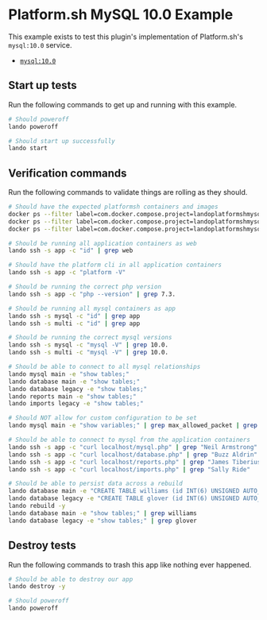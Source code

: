 Platform.sh MySQL 10.0 Example
================================

This example exists to test this plugin's implementation of Platform.sh's `mysql:10.0` service.

* [`mysql:10.0`](https://docs.platform.sh/configuration/services/mysql.html)

Start up tests
--------------

Run the following commands to get up and running with this example.

```bash
# Should poweroff
lando poweroff

# Should start up successfully
lando start
```

Verification commands
---------------------

Run the following commands to validate things are rolling as they should.

```bash
# Should have the expected platformsh containers and images
docker ps --filter label=com.docker.compose.project=landoplatformshmysql100 | grep docker.registry.platform.sh/php-7.3 | grep landoplatformshmysql100_app_1
docker ps --filter label=com.docker.compose.project=landoplatformshmysql100 | grep docker.registry.platform.sh/mysql-10.0 | grep landoplatformshmysql100_mysql_1
docker ps --filter label=com.docker.compose.project=landoplatformshmysql100 | grep docker.registry.platform.sh/mysql-10.0 | grep landoplatformshmysql100_multi_1

# Should be running all application containers as web
lando ssh -s app -c "id" | grep web

# Should have the platform cli in all application containers
lando ssh -s app -c "platform -V"

# Should be running the correct php version
lando ssh -s app -c "php --version" | grep 7.3.

# Should be running all mysql containers as app
lando ssh -s mysql -c "id" | grep app
lando ssh -s multi -c "id" | grep app

# Should be running the correct mysql versions
lando ssh -s mysql -c "mysql -V" | grep 10.0.
lando ssh -s multi -c "mysql -V" | grep 10.0.

# Should be able to connect to all mysql relationships
lando mysql main -e "show tables;"
lando database main -e "show tables;"
lando database legacy -e "show tables;"
lando reports main -e "show tables;"
lando imports legacy -e "show tables;"

# Should NOT allow for custom configuration to be set
lando mysql main -e "show variables;" | grep max_allowed_packet | grep 16777216

# Should be able to connect to mysql from the application containers
lando ssh -s app -c "curl localhost/mysql.php" | grep "Neil Armstrong"
lando ssh -s app -c "curl localhost/database.php" | grep "Buzz Aldrin"
lando ssh -s app -c "curl localhost/reports.php" | grep "James Tiberius Kirk"
lando ssh -s app -c "curl localhost/imports.php" | grep "Sally Ride"

# Should be able to persist data across a rebuild
lando database main -e "CREATE TABLE williams (id INT(6) UNSIGNED AUTO_INCREMENT PRIMARY KEY, name VARCHAR(30) NOT NULL, city VARCHAR(30) NOT NULL)"
lando database legacy -e "CREATE TABLE glover (id INT(6) UNSIGNED AUTO_INCREMENT PRIMARY KEY, name VARCHAR(30) NOT NULL, city VARCHAR(30) NOT NULL)"
lando rebuild -y
lando database main -e "show tables;" | grep williams
lando database legacy -e "show tables;" | grep glover
```

Destroy tests
-------------

Run the following commands to trash this app like nothing ever happened.

```bash
# Should be able to destroy our app
lando destroy -y

# Should poweroff
lando poweroff
```

